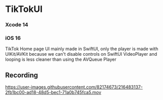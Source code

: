 # TikTokUI

### Xcode 14
### iOS 16
TikTok Home page UI mainly made in SwiftUI, only the player is made with UIKit/AVKit because we can't disable controls on SwiftUI VideoPlayer and looping is less cleaner than using the AVQueue Player

## Recording


https://user-images.githubusercontent.com/82174673/216483137-2fb1bc00-ad18-48d5-bec1-71a0b745fca5.mov

